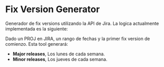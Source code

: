 # Fix Version Generator

Generador de fix versions utilizando la API de Jira. La logica actualmente implementada es la siguiente:

Dado un PROJ en JIRA, un rango de fechas y la primer fix version de comienzo. Esta tool generará:

- **Major releases**, Los lunes de cada semana.
- **Minor releases**, Los jueves de cada semana.